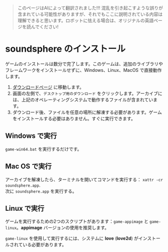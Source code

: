 > このページはAIによって翻訳されました!!! 混乱を引き起こすような誤りが含まれている可能性がありますが、それでもここに説明されている内容は理解できると思います。ロボットに怯える場合は、オリジナルの英語ページを読んでください!

# soundsphere のインストール
ゲームのインストールは数分で完了します。このゲームは、追加のライブラリやフレームワークをインストールせずに、Windows、Linux、MacOS で直接動作します。
1. [ダウンロードページ](/download) に移動します。
2. 画面の左側で、`デスクトップ用のダウンロード` をクリックします。アーカイブには、上記のオペレーティングシステムで動作するファイルが含まれています。
3. ダウンロード後、ファイルを任意の場所に解凍する必要があります。ゲームをインストールする必要はありません。すぐに実行できます。

## Windows で実行
`game-win64.bat` を実行するだけです。

## Mac OS で実行
アーカイブを解凍したら、ターミナルを開いてコマンドを実行する： `xattr -cr soundsphere.app`.  
次に `soundsphere.app` を実行する。

## Linux で実行
ゲームを実行するための2つのスクリプトがあります：`game-appimage` と `game-linux`。**appimage** バージョンの使用を推奨します。

`game-linux` を使用して実行するには、システムに **love** (**love2d**) がインストールされている必要があります。
